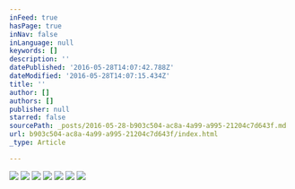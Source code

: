 ```yaml
---
inFeed: true
hasPage: true
inNav: false
inLanguage: null
keywords: []
description: ''
datePublished: '2016-05-28T14:07:42.788Z'
dateModified: '2016-05-28T14:07:15.434Z'
title: ''
author: []
authors: []
publisher: null
starred: false
sourcePath: _posts/2016-05-28-b903c504-ac8a-4a99-a995-21204c7d643f.md
url: b903c504-ac8a-4a99-a995-21204c7d643f/index.html
_type: Article

---
```

![](https://the-grid-user-content.s3-us-west-2.amazonaws.com/033d126f-6cbe-4b51-835b-1d222858cea8.jpg)
![](https://the-grid-user-content.s3-us-west-2.amazonaws.com/075347c4-aefd-4352-89ee-72f467588826.jpg)
![](https://the-grid-user-content.s3-us-west-2.amazonaws.com/0650ae46-8060-4e18-a19c-aca7634a4cdf.jpg)
![](https://the-grid-user-content.s3-us-west-2.amazonaws.com/19b8a412-69c3-4384-b696-9cc3d7016bd8.jpg)
![](https://the-grid-user-content.s3-us-west-2.amazonaws.com/f67c528b-2474-4b76-a538-cb915185cd97.jpg)
![](https://the-grid-user-content.s3-us-west-2.amazonaws.com/522b9e0b-da4e-4f4a-bee4-a11fb22b2073.jpg)
![](https://the-grid-user-content.s3-us-west-2.amazonaws.com/e88ebdbc-4270-419b-98e1-de180459f061.jpg)